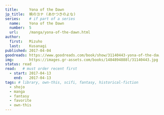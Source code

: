 ```yaml
---
title:     Yona of the Dawn
jp_title:  暁のヨナ (あかつきのよな)
series:    # if part of a series
  name:    Yona of the Dawn
  number:  5
  url:     /manga/yona-of-the-dawn.html
author: 
  first:   Mizuho 
  last:    Kusanagi
published: 2017-04-04 
goodreads: https://www.goodreads.com/book/show/31140443-yona-of-the-dawn-vol-5
img:       https://images.gr-assets.com/books/1484894888l/31140443.jpg
status: read
read:   # must order recent first
  - start: 2017-04-13  
    end:   2017-04-13 
tags: # library, own-this, scifi, fantasy, historical-fiction
  - shojo
  - manga
  - fantasy
  - favorite
  - own-this
---
```



